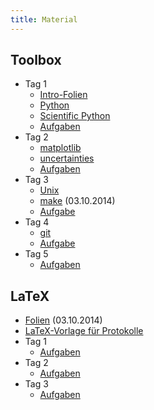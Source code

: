 ```yaml
---
title: Material
---
```


## Toolbox

- Tag 1
    - [Intro-Folien](files/archive/2014/intro.pdf)
    - [Python](files/archive/2014/Python.html)
    - [Scientific Python](files/archive/2014/ScientificPython.html)
    - [Aufgaben](files/archive/2014/exercises-1.zip)
- Tag 2
    - [matplotlib](files/archive/2014/Matplotlib.html)
    - [uncertainties](files/archive/2014/uncertainties.html)
    - [Aufgaben](files/archive/2014/exercises-2.zip)
- Tag 3
    - [Unix](files/archive/2014/unix.pdf)
    - [make](files/archive/2014/make.pdf) (03.10.2014)
    - [Aufgabe](files/archive/2014/exercises-3.zip)
- Tag 4
    - [git](files/archive/2014/git.pdf)
    - [Aufgabe](files/archive/2014/exercises-4.zip)
- Tag 5
    - [Aufgaben](files/archive/2014/exercises-5.zip)

## LaTeX

- [Folien](files/archive/2014/latex.pdf) (03.10.2014)
- [LaTeX-Vorlage für Protokolle](files/archive/2014/latex-template.zip)
- Tag 1
    - [Aufgaben](files/archive/2014/exercises-latex-1.zip)
- Tag 2
    - [Aufgaben](files/archive/2014/exercises-latex-2.zip)
- Tag 3
    - [Aufgaben](files/archive/2014/exercises-latex-3.zip)
